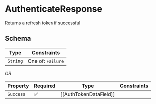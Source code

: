# AuthenticateResponse

Returns a refresh token if successful

## Schema

| Type | Constraints |
| --- | --- |
| `String` | One of: `Failure` |

*OR*

| Property | Required | Type | Constraints |
| --- | --- | --- | --- |
| `Success` | ✅ | [[AuthTokenDataField]] |     | 


